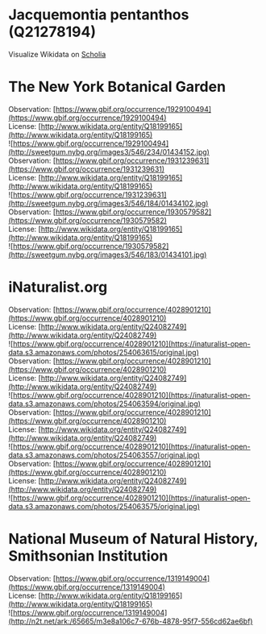 
Jacquemontia pentanthos (Q21278194)
===================================
  
Visualize Wikidata on [Scholia](https://scholia.toolforge.org/taxon/Q21278194)
# The New York Botanical Garden
  
Observation: [https://www.gbif.org/occurrence/1929100494](https://www.gbif.org/occurrence/1929100494)  
License: [http://www.wikidata.org/entity/Q18199165](http://www.wikidata.org/entity/Q18199165)  
![https://www.gbif.org/occurrence/1929100494](http://sweetgum.nybg.org/images3/546/234/01434152.jpg)  
Observation: [https://www.gbif.org/occurrence/1931239631](https://www.gbif.org/occurrence/1931239631)  
License: [http://www.wikidata.org/entity/Q18199165](http://www.wikidata.org/entity/Q18199165)  
![https://www.gbif.org/occurrence/1931239631](http://sweetgum.nybg.org/images3/546/184/01434102.jpg)  
Observation: [https://www.gbif.org/occurrence/1930579582](https://www.gbif.org/occurrence/1930579582)  
License: [http://www.wikidata.org/entity/Q18199165](http://www.wikidata.org/entity/Q18199165)  
![https://www.gbif.org/occurrence/1930579582](http://sweetgum.nybg.org/images3/546/183/01434101.jpg)
# iNaturalist.org
  
Observation: [https://www.gbif.org/occurrence/4028901210](https://www.gbif.org/occurrence/4028901210)  
License: [http://www.wikidata.org/entity/Q24082749](http://www.wikidata.org/entity/Q24082749)  
![https://www.gbif.org/occurrence/4028901210](https://inaturalist-open-data.s3.amazonaws.com/photos/254063615/original.jpg)  
Observation: [https://www.gbif.org/occurrence/4028901210](https://www.gbif.org/occurrence/4028901210)  
License: [http://www.wikidata.org/entity/Q24082749](http://www.wikidata.org/entity/Q24082749)  
![https://www.gbif.org/occurrence/4028901210](https://inaturalist-open-data.s3.amazonaws.com/photos/254063594/original.jpg)  
Observation: [https://www.gbif.org/occurrence/4028901210](https://www.gbif.org/occurrence/4028901210)  
License: [http://www.wikidata.org/entity/Q24082749](http://www.wikidata.org/entity/Q24082749)  
![https://www.gbif.org/occurrence/4028901210](https://inaturalist-open-data.s3.amazonaws.com/photos/254063557/original.jpg)  
Observation: [https://www.gbif.org/occurrence/4028901210](https://www.gbif.org/occurrence/4028901210)  
License: [http://www.wikidata.org/entity/Q24082749](http://www.wikidata.org/entity/Q24082749)  
![https://www.gbif.org/occurrence/4028901210](https://inaturalist-open-data.s3.amazonaws.com/photos/254063575/original.jpg)
# National Museum of Natural History, Smithsonian Institution
  
Observation: [https://www.gbif.org/occurrence/1319149004](https://www.gbif.org/occurrence/1319149004)  
License: [http://www.wikidata.org/entity/Q18199165](http://www.wikidata.org/entity/Q18199165)  
![https://www.gbif.org/occurrence/1319149004](http://n2t.net/ark:/65665/m3e8a106c7-676b-4878-95f7-556cd62ae6bf)